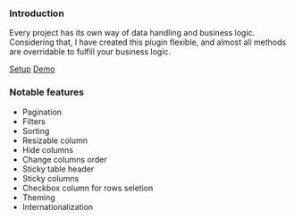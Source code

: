 <div id="get-started"></div>

### Introduction

Every project has its own way of data handling and business logic. Considering that, I have created this plugin flexible, and almost all methods are overridable to fulfill your business logic.

<div class="demo-button-container">
  <a class="btn btn-secondary" href="#/setup.md">Setup</a>
  <a class="btn" href="#/demo.md">Demo</a>
</div>

### Notable features

* Pagination
* Filters
* Sorting
* Resizable column
* Hide columns
* Change columns order
* Sticky table header
* Sticky columns
* Checkbox column for rows seletion
* Theming
* Internationalization

<script>
  initPageGetStarted();
</script>

